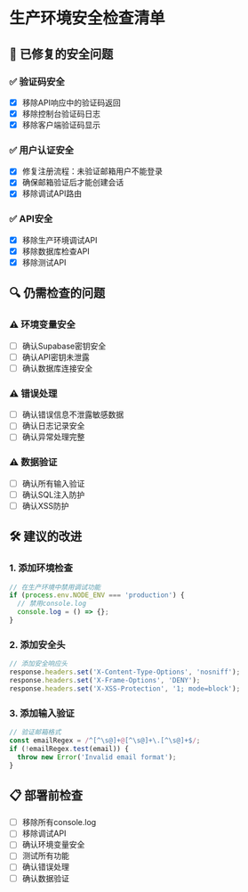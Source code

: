# 生产环境安全检查清单

## 🚨 **已修复的安全问题**

### ✅ **验证码安全**
- [x] 移除API响应中的验证码返回
- [x] 移除控制台验证码日志
- [x] 移除客户端验证码显示

### ✅ **用户认证安全**
- [x] 修复注册流程：未验证邮箱用户不能登录
- [x] 确保邮箱验证后才能创建会话
- [x] 移除调试API路由

### ✅ **API安全**
- [x] 移除生产环境调试API
- [x] 移除数据库检查API
- [x] 移除测试API

## 🔍 **仍需检查的问题**

### ⚠️ **环境变量安全**
- [ ] 确认Supabase密钥安全
- [ ] 确认API密钥未泄露
- [ ] 确认数据库连接安全

### ⚠️ **错误处理**
- [ ] 确认错误信息不泄露敏感数据
- [ ] 确认日志记录安全
- [ ] 确认异常处理完整

### ⚠️ **数据验证**
- [ ] 确认所有输入验证
- [ ] 确认SQL注入防护
- [ ] 确认XSS防护

## 🛠️ **建议的改进**

### **1. 添加环境检查**
```typescript
// 在生产环境中禁用调试功能
if (process.env.NODE_ENV === 'production') {
  // 禁用console.log
  console.log = () => {};
}
```

### **2. 添加安全头**
```typescript
// 添加安全响应头
response.headers.set('X-Content-Type-Options', 'nosniff');
response.headers.set('X-Frame-Options', 'DENY');
response.headers.set('X-XSS-Protection', '1; mode=block');
```

### **3. 添加输入验证**
```typescript
// 验证邮箱格式
const emailRegex = /^[^\s@]+@[^\s@]+\.[^\s@]+$/;
if (!emailRegex.test(email)) {
  throw new Error('Invalid email format');
}
```

## 📋 **部署前检查**

- [ ] 移除所有console.log
- [ ] 移除调试API
- [ ] 确认环境变量安全
- [ ] 测试所有功能
- [ ] 确认错误处理
- [ ] 确认数据验证

